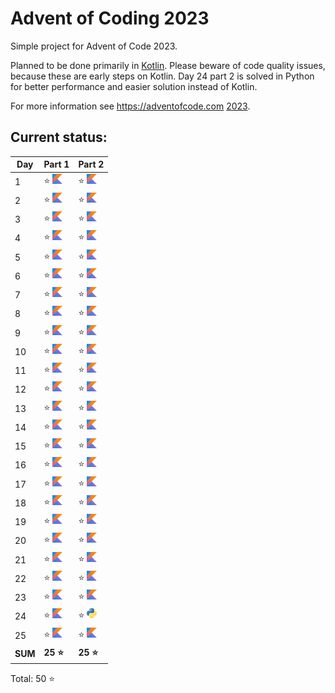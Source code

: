 # Advent of Coding 2023

Simple project for Advent of Code 2023.

Planned to be done primarily in [Kotlin](https://kotlinlang.org). Please beware of code quality issues, because these
are early steps on Kotlin. Day 24 part 2 is solved in Python for better performance and easier solution instead of 
Kotlin.

For more information see https://adventofcode.com [2023](https://adventofcode.com/2023).

## Current status:

| Day     | Part 1                          | Part 2                         |
|---------|---------------------------------|--------------------------------|
| 1       | ⭐ ![Kotlin](../img/kotlin.png)  | ⭐ ![Kotlin](../img/kotlin.png) |
| 2       | ⭐ ![Kotlin](../img/kotlin.png)  | ⭐ ![Kotlin](../img/kotlin.png) |
| 3       | ⭐ ![Kotlin](../img/kotlin.png)  | ⭐ ![Kotlin](../img/kotlin.png) |
| 4       | ⭐ ![Kotlin](../img/kotlin.png)  | ⭐ ![Kotlin](../img/kotlin.png) |
| 5       | ⭐ ![Kotlin](../img/kotlin.png)  | ⭐ ![Kotlin](../img/kotlin.png) |
| 6       | ⭐ ![Kotlin](../img/kotlin.png)  | ⭐ ![Kotlin](../img/kotlin.png) |
| 7       | ⭐ ![Kotlin](../img/kotlin.png)  | ⭐ ![Kotlin](../img/kotlin.png) |
| 8       | ⭐ ![Kotlin](../img/kotlin.png)  | ⭐ ![Kotlin](../img/kotlin.png) |
| 9       | ⭐ ![Kotlin](../img/kotlin.png)  | ⭐ ![Kotlin](../img/kotlin.png) |
| 10      | ⭐ ![Kotlin](../img/kotlin.png)  | ⭐ ![Kotlin](../img/kotlin.png) |
| 11      | ⭐ ![Kotlin](../img/kotlin.png)  | ⭐ ![Kotlin](../img/kotlin.png) |
| 12      | ⭐ ![Kotlin](../img/kotlin.png)  | ⭐ ![Kotlin](../img/kotlin.png) |
| 13      | ⭐ ![Kotlin](../img/kotlin.png)  | ⭐ ![Kotlin](../img/kotlin.png) |
| 14      | ⭐ ![Kotlin](../img/kotlin.png)  | ⭐ ![Kotlin](../img/kotlin.png) |
| 15      | ⭐ ![Kotlin](../img/kotlin.png)  | ⭐ ![Kotlin](../img/kotlin.png) |
| 16      | ⭐ ![Kotlin](../img/kotlin.png)  | ⭐ ![Kotlin](../img/kotlin.png) |
| 17      | ⭐ ![Kotlin](../img/kotlin.png)  | ⭐ ![Kotlin](../img/kotlin.png) |
| 18      | ⭐ ![Kotlin](../img/kotlin.png)  | ⭐ ![Kotlin](../img/kotlin.png) |
| 19      | ⭐ ![Kotlin](../img/kotlin.png)  | ⭐ ![Kotlin](../img/kotlin.png) |
| 20      | ⭐ ![Kotlin](../img/kotlin.png)  | ⭐ ![Kotlin](../img/kotlin.png) |
| 21      | ⭐ ![Kotlin](../img/kotlin.png)  | ⭐ ![Kotlin](../img/kotlin.png) |
| 22      | ⭐ ![Kotlin](../img/kotlin.png)  | ⭐ ![Kotlin](../img/kotlin.png) |
| 23      | ⭐ ![Kotlin](../img/kotlin.png)  | ⭐ ![Kotlin](../img/kotlin.png) |
| 24      | ⭐ ![Kotlin](../img/kotlin.png)  | ⭐ ![Python](../img/python.png) |
| 25      | ⭐ ![Kotlin](../img/kotlin.png)  | ⭐ ![Kotlin](../img/kotlin.png) |
| **SUM** | **25 ⭐**                        | **25 ⭐**                       |

Total: 50 ⭐

